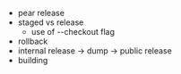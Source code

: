 * pear release
* staged vs release
  * use of --checkout flag
* rollback
* internal release -> dump -> public release
* building